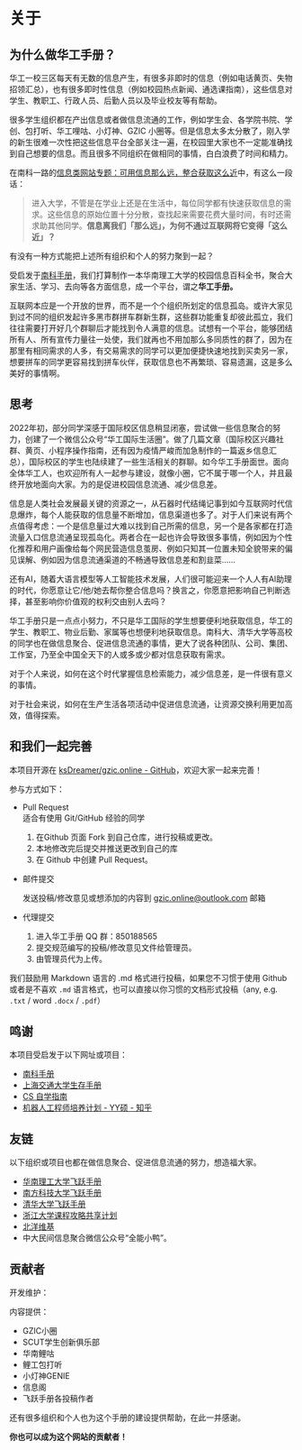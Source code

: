 # 关于

## 为什么做华工手册？

华工一校三区每天有无数的信息产生，有很多非即时的信息（例如电话黄页、失物招领汇总），也有很多即时性信息（例如校园热点新闻、通选课指南），这些信息对学生、教职工、行政人员、后勤人员以及毕业校友等有帮助。

很多学生组织都在产出信息或者做信息流通的工作，例如学生会、各学院书院、学创、包打听、华工哩咕、小灯神、GZIC 小圈等。但是信息太多太分散了，刚入学的新生很难一次性把这些信息平台全部关注一遍，在校园里大家也不一定能准确找到自己想要的信息。而且很多不同组织在做相同的事情，白白浪费了时间和精力。



在南科一路的[信息类网站专题：可用信息那么远，整合获取这么近](https://nanke.suste.ch/2020/10/10/niko-museum-ten-websites-information-websites/)中，有这么一段话：

> 进入大学，不管是在学业上还是在生活中，每位同学都有快速获取信息的需求。这些信息的原始位置十分分散，查找起来需要花费大量时间，有时还需求助其他同学。**信息离我们「那么远」，为何不通过互联网将它变得「这么近」？**

有没有一种方式能把上述所有组织和个人的努力聚到一起？

受启发于[南科手册](https://sustech.online)，我们打算制作一本华南理工大学的校园信息百科全书，聚合大家生活、学习、去向等各方面信息，成一个平台，谓之**华工手册。**

互联网本应是一个开放的世界，而不是一个个组织所划定的信息孤岛。或许大家见到过不同的组织发起许多黑市群拼车群新生群，这些群功能重复却彼此孤立，我们往往需要打开好几个群聊后才能找到令人满意的信息。试想有一个平台，能够团结所有人、所有宣传力量往一处使，我们就再也不用加那么多同质性的群了，因为在那里有相同需求的人多，有交易需求的同学可以更加便捷快速地找到买卖另一家，想要拼车的同学更容易找到拼车伙伴，获取信息也不再繁琐、容易遗漏，这是多么美好的事情啊。

## 思考

2022年初，部分同学深感于国际校区信息稍显闭塞，尝试做一些信息聚合的努力，创建了一个微信公众号“华工国际生活圈”。做了几篇文章（国际校区兴趣社群、黄页、小程序操作指南，还有因为疫情严峻而加急制作的一篇返乡信息汇总），国际校区的学生也陆续建了一些生活相关的群聊。如今华工手册面世。面向全体华工人，也欢迎所有人一起参与建设，就像小圈，它不属于哪一个人，并且最终开放地面向大家。为的是促进校园信息流通、减少信息差。

信息是人类社会发展最关键的资源之一，从石器时代结绳记事到如今互联网时代信息爆炸，每个人能获取的信息量不断增加，信息渠道也多了。对于人们来说有两个点值得考虑：一个是信息量过大难以找到自己所需的信息，另一个是各家都在打造流量入口信息流通呈现孤岛化。两者合在一起也许会导致很多事情，例如因为个性化推荐和用户画像给每个网民营造信息茧房、例如只知其一位置未知全貌带来的偏见误解、例如因为信息流通渠道的不畅通导致信息差和割韭菜……

还有AI，随着大语言模型等人工智能技术发展，人们很可能迎来一个人人有AI助理的时代，你愿意让它/他/她去帮你整合信息吗？换言之，你愿意把影响自己判断选择，甚至影响你价值观的权利交由别人去吗？

华工手册只是一点点小努力，不只是华工国际的学生想要便利地获取信息，华工的学生、教职工、物业后勤、家属等也想便利地获取信息。南科大、清华大学等高校的同学也在做信息聚合、促进信息流通的事情，更大了说各种团队、公司、集团、工作室，乃至全中国全天下的人或多或少都对信息获取有需求。

对于个人来说，如何在这个时代掌握信息检索能力，减少信息差，是一件很有意义的事情。

对于社会来说，如何在生产生活各项活动中促进信息流通，让资源交换利用更加高效，值得探索。

## 和我们一起完善

本项目开源在 [ksDreamer/gzic.online - GitHub](https://github.com/ksDreamer/gzic.online)，欢迎大家一起来完善！

参与方式如下：

* Pull Request\
  适合有使用 Git/GitHub 经验的同学
  1. 在Github 页面 Fork 到自己仓库，进行投稿或更改。
  2. 本地修改完后提交并推送更改到自己的库
  3. 在 Github 中创建 Pull Request。
*   邮件提交

    发送投稿/修改意见或想添加的内容到 gzic.online@outlook.com 邮箱
* 代理提交
  1. 进入华工手册 QQ 群：850188565
  2. 提交规范编写的投稿/修改意见文件给管理员。
  3. 由管理员代为上传。

我们鼓励用 Markdown 语言的 .md 格式进行投稿，如果您不习惯于使用 Github 或者是不喜欢 `.md` 语言格式，也可以直接以你习惯的文档形式投稿（any, e.g. `.txt` / word `.docx` / `.pdf`）

## 鸣谢

本项目受启发于以下网址或项目：

* [南科手册](https://sustech.online/)
* [上海交通大学生存手册](https://survivesjtu.gitbook.io/survivesjtumanual)
* [CS 自学指南](https://csdiy.wiki/)
* [机器人工程师培养计划 - YY硕 - 知乎](https://zhuanlan.zhihu.com/p/22266788)

## 友链

以下组织或项目也都在做信息聚合、促进信息流通的努力，想造福大家。

* [华南理工大学飞跃手册](https://kevincats-organization.gitbook.io/flying.gzic.online/)
* [南方科技大学飞跃手册](https://sustech-application.com/)
* [清华大学飞跃手册](https://feiyue.online/)
* [浙江大学课程攻略共享计划](https://qsctech.github.io/zju-icicles/)
* [北洋维基](https://wiki.tjubot.cn/)
* 中大民间信息聚合微信公众号“全能小鸭”。

## 贡献者

开发维护：



内容提供：

* GZIC小圈
* SCUT学生创新俱乐部
* 华南鲤咕
* 鲤工包打听
* 小灯神GENIE
* 信息阁
* 飞跃手册各投稿作者

还有很多组织和个人也为这个手册的建设提供帮助，在此一并感谢。



**你也可以成为这个网站的贡献者！**
